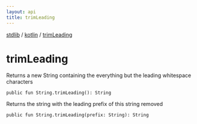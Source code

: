 ```yaml
---
layout: api
title: trimLeading
---
```

[stdlib](../index.html) / [kotlin](index.html) / [trimLeading](trimLeading.html)

# trimLeading
Returns a new String containing the everything but the leading whitespace characters
```
public fun String.trimLeading(): String
```
Returns the string with the leading prefix of this string removed
```
public fun String.trimLeading(prefix: String): String
```

